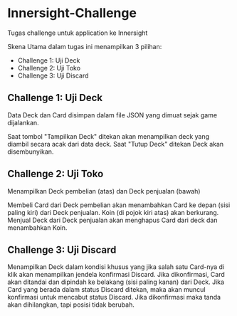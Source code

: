 # Innersight-Challenge
 Tugas challenge untuk application ke Innersight

Skena Utama dalam tugas ini menampilkan 3 pilihan:
- Challenge 1: Uji Deck
- Challenge 2: Uji Toko
- Challenge 3: Uji Discard

Challenge 1: Uji Deck
------------------------
Data Deck dan Card disimpan dalam file JSON yang dimuat sejak game dijalankan.

Saat tombol "Tampilkan Deck" ditekan akan menampilkan deck yang diambil secara acak dari data deck. Saat "Tutup Deck" ditekan Deck akan disembunyikan.

Challenge 2: Uji Toko
------------------------
Menampilkan Deck pembelian (atas) dan Deck penjualan (bawah)

Membeli Card dari Deck pembelian akan menambahkan Card ke depan (sisi paling kiri) dari Deck penjualan. Koin (di pojok kiri atas) akan berkurang.
Menjual Deck dari Deck penjualan akan menghapus Card dari deck dan menambahkan Koin.

Challenge 3: Uji Discard
------------------------
Menampilkan Deck dalam kondisi khusus yang jika salah satu Card-nya di klik akan menampilkan jendela konfirmasi Discard. Jika dikonfirmasi, Card akan ditandai dan dipindah ke belakang (sisi paling kanan) dari Deck. Jika Card yang berada dalam status Discard ditekan, maka akan muncul konfirmasi untuk mencabut status Discard. Jika dikonfirmasi maka tanda akan dihilangkan, tapi posisi tidak berubah.